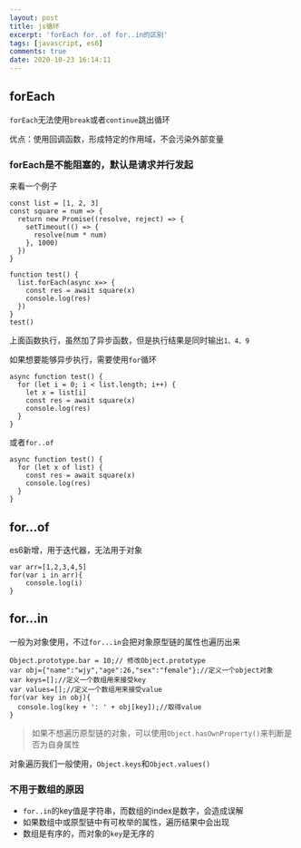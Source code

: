 ```yaml
---
layout: post
title: js循环
excerpt: 'forEach for..of for..in的区别'
tags: [javascript, es6]
comments: true
date: 2020-10-23 16:14:11
---
```


## forEach
`forEach`无法使用`break`或者`continue`跳出循环

优点：使用回调函数，形成特定的作用域，不会污染外部变量

### forEach是不能阻塞的，默认是请求并行发起

来看一个例子
```
const list = [1, 2, 3]
const square = num => {
  return new Promise((resolve, reject) => {
    setTimeout(() => {
      resolve(num * num)
    }, 1000)
  })
}

function test() {
  list.forEach(async x=> {
    const res = await square(x)
    console.log(res)
  })
}
test()

```
上面函数执行，虽然加了异步函数，但是执行结果是同时输出`1、4、9`

如果想要能够异步执行，需要使用`for`循环
```
async function test() {
  for (let i = 0; i < list.length; i++) {
    let x = list[i]
    const res = await square(x)
    console.log(res)
  }
}
```

或者`for..of`
```
async function test() {
  for (let x of list) {
    const res = await square(x)
    console.log(res)
  }
}
```

## for...of
es6新增，用于迭代器，无法用于对象
```
var arr=[1,2,3,4,5]
for(var i in arr){
    console.log(i)
}
```


## for...in
一般为对象使用，不过`for...in`会把对象原型链的属性也遍历出来
```
Object.prototype.bar = 10;// 修改Object.prototype  
var obj={"name":"wjy","age":26,"sex":"female"};//定义一个object对象    
var keys=[];//定义一个数组用来接受key    
var values=[];//定义一个数组用来接受value    
for(var key in obj){    
  console.log(key + ': ' + obj[key]);//取得value      
}
```
> 如果不想遍历原型链的对象，可以使用`Object.hasOwnProperty()`来判断是否为自身属性

对象遍历我们一般使用，`Object.keys`和`Object.values()`

### 不用于数组的原因
* `for..in`的key值是字符串，而数组的index是数字，会造成误解
* 如果数组中或原型链中有可枚举的属性，遍历结果中会出现
* 数组是有序的，而对象的`key`是无序的
